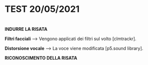 # TEST 20/05/2021 <h1>
  
**INDURRE LA RISATA**

**Filtri facciali** --> Vengono applicati dei filtri sul volto [clmtrackr].

**Distorsione vocale** --> La voce viene modificata [p5.sound library].

**RICONOSCIMENTO DELLA RISATA**

